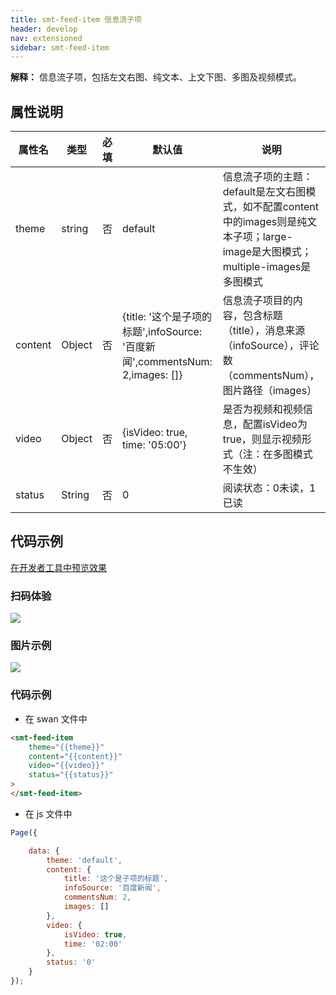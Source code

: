 ```yaml
---
title: smt-feed-item 信息流子项
header: develop
nav: extensioned
sidebar: smt-feed-item
---
```


**解释：** 信息流子项，包括左文右图、纯文本、上文下图、多图及视频模式。


##  属性说明 

|属性名 | 类型 | 必填 | 默认值 |说明 |
|---|---|---|---|---|
|theme |string |否|default|信息流子项的主题：default是左文右图模式，如不配置content中的images则是纯文本子项；large-image是大图模式；multiple-images是多图模式|
|content |Object |否|{title: &#39;这个是子项的标题&#39;,infoSource: &#39;百度新闻&#39;,commentsNum: 2,images: []}|信息流子项目的内容，包含标题（title），消息来源（infoSource），评论数（commentsNum），图片路径（images）|
|video |Object |否|{isVideo: true, time: &#39;05:00&#39;}|是否为视频和视频信息，配置isVideo为true，则显示视频形式（注：在多图模式不生效）|
|status |String |否|0|阅读状态：0未读，1已读|

## 代码示例

<a href="swanide://fragment/afebdafc13cda2201207a3d6721577481577175550244" title="在开发者工具中预览效果" target="_self">在开发者工具中预览效果</a>

### 扫码体验

<img src="https://b.bdstatic.com/miniapp/assets/images/doc_demo/smt-feed-item.png"  class="demo-qrcode-image" />

###  图片示例 

<div class="m-doc-custom-examples">
    <div class="m-doc-custom-examples-correct">
        <img src="https://b.bdstatic.com/miniapp/images/smt-feed-item.gif">
    </div>  
</div>

###  代码示例

* 在 swan 文件中

```html
<smt-feed-item 
    theme="{{theme}}"
    content="{{content}}" 
    video="{{video}}"
    status="{{status}}"
>
</smt-feed-item>
```


* 在 js 文件中

```javascript
Page({ 

    data: {
        theme: 'default',
        content: {
            title: '这个是子项的标题',
            infoSource: '百度新闻',
            commentsNum: 2,
            images: []
        },
        video: {
            isVideo: true,
            time: '02:00'
        },
        status: '0'
    }
});

```




